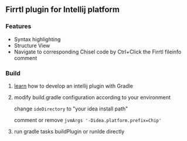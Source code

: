 ## Firrtl plugin for Intellij platform

### Features

- Syntax highlighting
- Structure View
- Navigate to corresponding Chisel code by Ctrl+Click the Firrtl fileinfo comment

### Build

1. [learn](https://www.jetbrains.org/intellij/sdk/docs/basics/basics.html) how to develop an intellij plugin with Gradle

2. modify build.gradle configuration according to your environment

    change `ideDirectory`  to "your idea install path"

    comment or remove `jvmArgs '-Didea.platform.prefix=Chip'`

3. run gradle tasks buildPlugin or runIde directly

